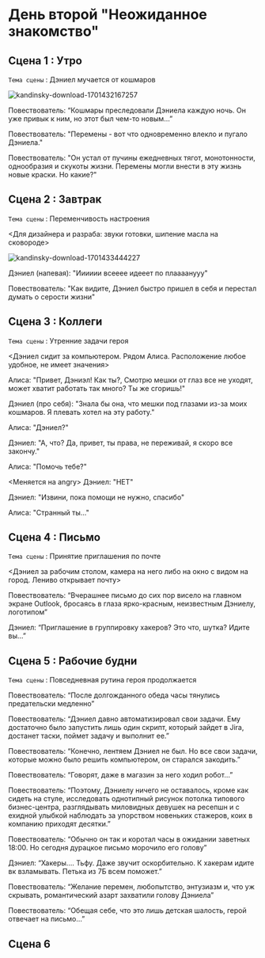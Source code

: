 # День второй "Неожиданное знакомство"

## Сцена 1 : Утро
`Тема сцены` : Дэниел мучается от кошмаров

![kandinsky-download-1701432167257](https://github.com/Yarik7Fedorov/NovellaUrfu/assets/92790655/e048ca03-72a1-43a4-a754-9b952000011f)

Повествователь: “Кошмары преследовали Дэниела каждую ночь. Он уже привык к ним, но этот был чем-то новым...”

Повествователь: "Перемены - вот что одновременно влекло и пугало Дэниела."

Повествователь: "Он устал от пучины ежедневных тягот, монотонности, однообразия и скукоты жизни. Перемены могли внести в эту жизнь новые краски. Но какие?"

## Сцена 2 : Завтрак

`Тема сцены` : Переменчивость настроения

<Для дизайнера и разраба: звуки готовки, шипение масла на сковороде>

![kandinsky-download-1701433444227](https://github.com/Yarik7Fedorov/NovellaUrfu/assets/92790655/3149e0e8-eba4-42b3-806c-78160db26d8e)

Дэниел (напевая): "Ииииии всееее идееет по плаааанууу"

Повествователь: "Как видите, Дэниел быстро пришел в себя и перестал думать о серости жизни"

## Сцена 3 : Коллеги

`Тема сцены` : Утренние задачи героя

<Дэниел сидит за компьютером. Рядом Алиса. Расположение любое удобное, не имеет значения>

Алиса: "Привет, Дэниэл! Как ты?, Смотрю мешки от глаз все не уходят, может хватит работать так много? Ты же сгоришь!"

Дэниел (про себя): "Знала бы она, что мешки под глазами из-за моих кошмаров. Я плевать хотел на эту работу."

Алиса: "Дэниел?"

Дэниел: "А, что? Да, привет, ты права, не переживай, я скоро все закончу."

Алиса: "Помочь тебе?"

<Меняется на angry>
Дэниел: "НЕТ"

Дэниел: "Извини, пока помощи не нужно, спасибо"

Алиса: "Странный ты..."

## Сцена 4 : Письмо

`Тема сцены` : Принятие приглашения по почте

<Дэниел за рабочим столом, камера на него либо на окно с видом на город. Лениво открывает почту>

Повествователь: “Вчерашнее письмо до сих пор висело на главном экране Outlook, бросаясь в глаза ярко-красным, неизвестным Дэниелу, логотипом”

Дэниел: “Приглашение в группировку хакеров? Это что, шутка? Идите вы…”

## Сцена 5 : Рабочие будни

`Тема сцены` : Повседневная рутина героя продолжается

Повествователь: “После долгожданного обеда часы тянулись предательски медленно”

Повествователь: “Дэниел давно автоматизировал свои задачи. Ему достаточно было запустить лишь один скрипт, который зайдет в Jira, достанет таски, поймет задачу и выполнит ее.”

Повествователь: “Конечно, лентяем Дэниел не был. Но все свои задачи, которые можно было решить компьютером, он старался закодить.”

Повествователь: “Говорят,  даже в магазин за него ходил робот…”

Повествователь: “Поэтому, Дэниелу ничего не оставалось, кроме как сидеть на стуле, исследовать однотипный рисунок потолка типового бизнес-центра, разглядывать миловидных девушек на ресепшн и с ехидной улыбкой наблюдать за упорством новеньких стажеров, коих в компанию приходят десятки.” 

Повествователь: “Обычно он так и коротал часы в ожидании заветных 18:00. Но сегодня дурацкое письмо морочило его голову”

Дэниел: “Хакеры…. Тьфу. Даже звучит оскорбительно. К хакерам идите вк взламывать. Петька из 7Б всем поможет.”

Повествователь: “Желание перемен, любопытство, энтузиазм и, что уж скрывать, романтический азарт захватили голову Дэниела”

Повествователь: “Обещая себе, что это лишь детская шалость, герой отвечает на письмо…”

## Сцена 6


